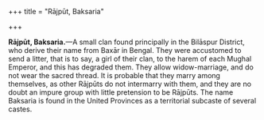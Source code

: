 +++
title = "Rājpūt, Baksaria"

+++

**Rājpūt, Baksaria.**—A small clan found principally in the Bilāspur District, who derive their name from Baxār in Bengal. They were accustomed to send a litter, that is to say, a girl of their clan, to the harem of each Mughal Emperor, and this has degraded them. They allow widow-marriage, and do not wear the sacred thread. It is probable that they marry among themselves, as other Rājpūts do not intermarry with them, and they are no doubt an impure group with little pretension to be Rājpūts. The name Baksaria is found in the United Provinces as a territorial subcaste of several castes. 


